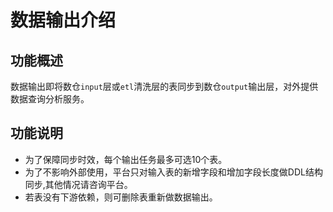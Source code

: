 # 数据输出介绍

## 功能概述

数据输出即将数仓`input`层或`etl`清洗层的表同步到数仓`output`输出层，对外提供数据查询分析服务。

## 功能说明
- 为了保障同步时效，每个输出任务最多可选10个表。
- 为了不影响外部使用，平台只对输入表的新增字段和增加字段长度做DDL结构同步,其他情况请咨询平台。
- 若表没有下游依赖，则可删除表重新做数据输出。





